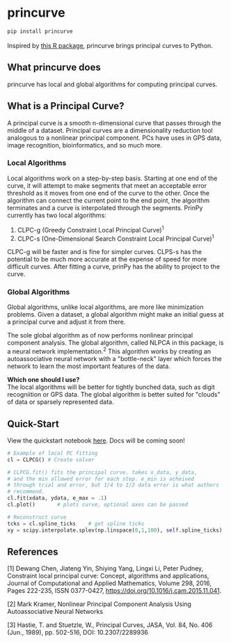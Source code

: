 
# princurve
`pip install princurve`<br>
<br>
Inspired by [this R package](https://github.com/rcannood/princurve), princurve brings principal curves to Python. 

## What  princurve does
 princurve has local and global algorithms for computing principal curves. 

## What is a Principal Curve?
A principal curve is a smooth n-dimensional curve that passes through the middle of a dataset. Principal curves are a dimensionality reduction tool analogous to a nonlinear principal component. PCs have uses in GPS data, image recognition, bioinformatics, and so much more. 

### Local Algorithms
Local algorithms work on a step-by-step basis. Starting at one end of the curve, it will attempt to make segments that meet an acceptable error threshold as it moves from one end of the curve to the other. Once the algorithm can connect the current point to the end point, the algorithm terminates and a curve is interpolated through the segments. PrinPy currently has two local algorithms:

1. CLPC-g (Greedy Constraint Local Principal Curve)<sup>1</sup>
2. CLPC-s (One-Dimensional Search Constraint Local Principal Curve)<sup>1</sup>

CLPC-g will be faster and is fine for simpler curves. CLPS-s has the potential to be much more accurate at the expense of speed for more difficult curves. After fitting a curve, prinPy has the ability to project to the curve.

### Global Algorithms
Global algorithms, unlike local algorithms, are more like minimization problems. Given a dataset, a global algorithm might make an initial guess at a principal curve and adjust it from there. 

The sole global algorithm as of now performs nonlinear principal component analysis. The global algorithm, called NLPCA in this package, is a neural network implementation.<sup>2</sup> This algorithm works by creating an autoassociative neural network with a "bottle-neck" layer which forces the network to learn the most important features of the data. 

**Which one should I use?** <br>
The local algorithms will be better for tightly bunched data, such as digit recogniition or GPS data. The global algorithm is better suited for "clouds" of data or sparsely represented data.

## Quick-Start
View the quickstart notebook [here](https://github.com/wangzichenbioinformatics/princurve/blob/main/princurve%20quickstart.ipynb). Docs will be coming soon!

```python
# Example of local PC fitting
cl = CLPCG() # Create solver

# CLPCG.fit() fits the principal curve. takes x_data, y_data,
# and the min allowed error for each step. e_min is acheived 
# through trial and error, but 1/4 to 1/2 data error is what authors
# recommend.
cl.fit(xdata, ydata, e_max = .1) 
cl.plot()       # plots curve, optional axes can be passed

# Reconstruct curve
tcks = cl.spline_ticks    # get spline ticks
xy = scipy.interpolate.splev(np.linspace(0,1,100), self.spline_ticks)
```

## References
\[1\] Dewang Chen, Jiateng Yin, Shiying Yang, Lingxi Li, Peter Pudney,
Constraint local principal curve: Concept, algorithms and applications,
Journal of Computational and Applied Mathematics,
Volume 298,
2016,
Pages 222-235,
ISSN 0377-0427,
https://doi.org/10.1016/j.cam.2015.11.041.

\[2\] Mark Kramer, Nonlinear Principal Component Analysis Using
Autoassociative Neural Networks 

\[3\] Hastie, T. and Stuetzle, W., Principal Curves, JASA, Vol. 84, No. 406 (Jun., 1989), pp. 502-516, DOI: 10.2307/2289936 
